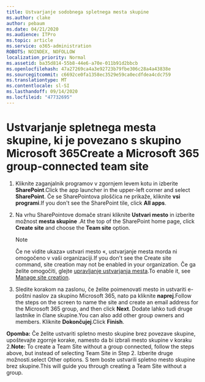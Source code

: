 ```yaml
---
title: Ustvarjanje sodobnega spletnega mesta skupine
ms.author: clake
author: pebaum
ms.date: 04/21/2020
ms.audience: ITPro
ms.topic: article
ms.service: o365-administration
ROBOTS: NOINDEX, NOFOLLOW
localization_priority: Normal
ms.assetid: ba35d814-55b8-44e6-a70e-011b91d2bbcb
ms.openlocfilehash: 47a27269ca4a3e92723b79fbe306c28a4a43838e
ms.sourcegitcommit: c6692ce0fa1358ec3529e59ca0ecdfdea4cdc759
ms.translationtype: MT
ms.contentlocale: sl-SI
ms.lasthandoff: 09/14/2020
ms.locfileid: "47732695"
---
```

# <a name="create-a-microsoft-365-group-connected-team-site"></a><span data-ttu-id="fa9cc-102">Ustvarjanje spletnega mesta skupine, ki je povezano s skupino Microsoft 365</span><span class="sxs-lookup"><span data-stu-id="fa9cc-102">Create a Microsoft 365 group-connected team site</span></span>

1. <span data-ttu-id="fa9cc-103">Kliknite zaganjalnik programov v zgornjem levem kotu in izberite **SharePoint**.</span><span class="sxs-lookup"><span data-stu-id="fa9cc-103">Click the app launcher in the upper-left corner and select **SharePoint**.</span></span> <span data-ttu-id="fa9cc-104">Če se SharePointova ploščica ne prikaže, kliknite **vsi programi**.</span><span class="sxs-lookup"><span data-stu-id="fa9cc-104">If you don't see the SharePoint tile, click **All apps**.</span></span>
    
2. <span data-ttu-id="fa9cc-105">Na vrhu SharePointove domače strani kliknite **Ustvari mesto** in izberite možnost **mesta skupine** .</span><span class="sxs-lookup"><span data-stu-id="fa9cc-105">At the top of the SharePoint home page, click **Create site** and choose the **Team site** option.</span></span> 
    
    > [!NOTE]
    > <span data-ttu-id="fa9cc-106">Če ne vidite ukaza» ustvari mesto «, ustvarjanje mesta morda ni omogočeno v vaši organizaciji.</span><span class="sxs-lookup"><span data-stu-id="fa9cc-106">If you don't see the Create site command, site creation may not be enabled in your organization.</span></span> <span data-ttu-id="fa9cc-107">Če ga želite omogočiti, glejte [upravljanje ustvarjanja mesta](https://go.microsoft.com/fwlink/?linkid=2009644).</span><span class="sxs-lookup"><span data-stu-id="fa9cc-107">To enable it, see [Manage site creation](https://go.microsoft.com/fwlink/?linkid=2009644).</span></span> 
  
3. <span data-ttu-id="fa9cc-108">Sledite korakom na zaslonu, če želite poimenovati mesto in ustvariti e-poštni naslov za skupino Microsoft 365, nato pa kliknite **naprej**.</span><span class="sxs-lookup"><span data-stu-id="fa9cc-108">Follow the steps on the screen to name the site and create an email address for the Microsoft 365 group, and then click **Next**.</span></span> <span data-ttu-id="fa9cc-109">Dodate lahko tudi druge lastnike in člane skupine.</span><span class="sxs-lookup"><span data-stu-id="fa9cc-109">You can also add other group owners and members.</span></span> <span data-ttu-id="fa9cc-110">Kliknite **Dokončujej**.</span><span class="sxs-lookup"><span data-stu-id="fa9cc-110">Click **Finish**.</span></span>
  
 <span data-ttu-id="fa9cc-111">**Opomba:** Če želite ustvariti spletno mesto skupine brez povezave skupine, upoštevajte zgornje korake, namesto da bi izbrali mesto skupine v koraku 2.</span><span class="sxs-lookup"><span data-stu-id="fa9cc-111">**Note:** To create a Team Site without a group connected, follow the steps above, but instead of selecting Team Site in Step 2.</span></span> <span data-ttu-id="fa9cc-112">Izberite druge možnosti.</span><span class="sxs-lookup"><span data-stu-id="fa9cc-112">select Other options.</span></span> <span data-ttu-id="fa9cc-113">S tem boste ustvarili spletno mesto skupine brez skupine.</span><span class="sxs-lookup"><span data-stu-id="fa9cc-113">This will guide you through creating a Team Site without a group.</span></span> 
    

